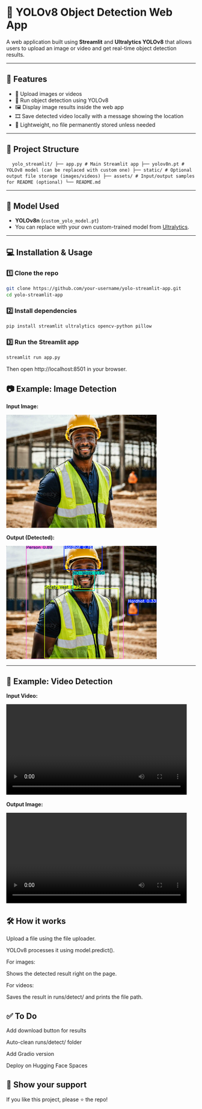 # 🧠 YOLOv8 Object Detection Web App

A web application built using **Streamlit** and **Ultralytics YOLOv8** that allows users to upload an image or video and get real-time object detection results.

---

## 🚀 Features

- 📸 Upload images or videos
- 🧠 Run object detection using YOLOv8
- 🖼️ Display image results inside the web app
- 🎞️ Save detected video locally with a message showing the location
- 🧹 Lightweight, no file permanently stored unless needed

---

## 📂 Project Structure

<pre> <code> yolo_streamlit/ ├── app.py # Main Streamlit app ├── yolov8n.pt # YOLOv8 model (can be replaced with custom one) ├── static/ # Optional output file storage (images/videos) ├── assets/ # Input/output samples for README (optional) └── README.md </code> </pre>
---

## 🧠 Model Used

- **YOLOv8n** (`custom_yolo_model.pt`)
- You can replace with your own custom-trained model from [Ultralytics](https://github.com/ultralytics/ultralytics).

---

## 💻 Installation & Usage

### 1️⃣ Clone the repo

```bash
git clone https://github.com/your-username/yolo-streamlit-app.git
cd yolo-streamlit-app
```

### 2️⃣ Install dependencies

```bash
pip install streamlit ultralytics opencv-python pillow
```

### 3️⃣ Run the Streamlit app

```bash
streamlit run app.py
```
Then open http://localhost:8501 in your browser.

## 📷 Example: Image Detection

**Input Image:**

<img src="assets/image.jpg" width="400"/>

**Output (Detected):**

<img src="assets/result_image.png" width="400"/>

---

## 🎥 Example: Video Detection

**Input Video:**

<video width="480" controls>
  <source src="assets/input.mp4" type="video/mp4">
  Your browser does not support the video tag.
</video>

**Output Image:**

<video width="480" controls>
  <source src="assets/output.mp4" type="video/mp4">
  Your browser does not support the video tag.
</video>


## 🛠️ How it works
Upload a file using the file uploader.

YOLOv8 processes it using model.predict().

For images:

Shows the detected result right on the page.

For videos:

Saves the result in runs/detect/ and prints the file path.

## ✅ To Do
 Add download button for results

 Auto-clean runs/detect/ folder

 Add Gradio version

 Deploy on Hugging Face Spaces

 ## 🌟 Show your support
 
If you like this project, please ⭐ the repo!
